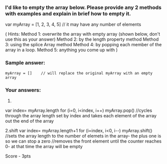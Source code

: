 ### I'd like to empty the array below. Please provide any 2 methods with examples and explain in brief how to empty it.

var myArray = [1, 2, 3, 4, 5]      // it may have any number of elements

(
    Hints: 
        Method 1: overwrite the array with empty array (shown below, don't use this as your answer)
        Method 2: by the length property method
        Method 3: using the splice Array method
        Method 4: by popping each member of the array in a loop.
        Method 5: anything you come up with
)

### Sample answer:

    myArray = []    // will replace the original myArray with an empty array

### Your answers:
1.
var index= myArray.length
    for (i=0, i<index, i++)
        myArray.pop()
//cycles through the array length set by index and takes each element of the array out the end of the array 

2.shift 
var index= myArray.length+1
    for (i=index, i<0, i--)
        myArray.shift()
//sets the array length to the number of elemets in the array- the plus one is so we can stop a zero
//removes the front element until the counter reaches 0- at that time the array will be empty 

Score - 3pts
